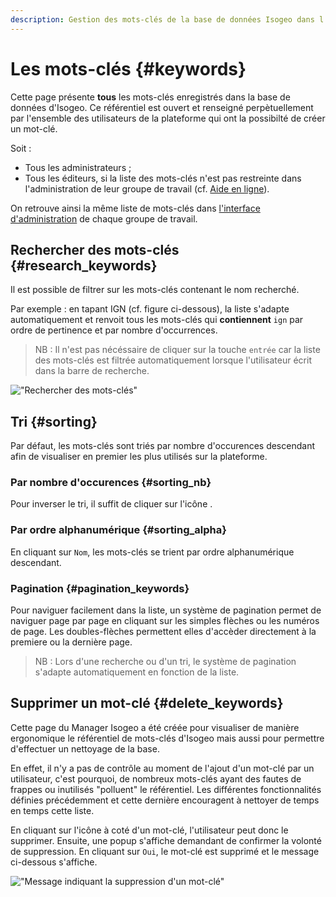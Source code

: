 ```yaml
---
description: Gestion des mots-clés de la base de données Isogeo dans l'application Isogeo Manager.
---
```


# Les mots-clés {#keywords}

Cette page présente **tous** les mots-clés enregistrés dans la base de données d'Isogeo. Ce référentiel est ouvert et renseigné perpètuellement par l'ensemble des utilisateurs de la plateforme qui ont la possibilté de créer un mot-clé.

Soit :

* Tous les administrateurs ;
* Tous les éditeurs, si la liste des mots-clés n'est pas restreinte dans l'administration de leur groupe de travail (cf. [Aide en ligne](http://help.isogeo.com/admin/fr/features/admin/keywords.html)).

On retrouve ainsi la même liste de mots-clés dans [l'interface d'administration](https://app.isogeo.com/admin/keywords) de chaque groupe de travail.

## Rechercher des mots-clés {#research_keywords}

Il est possible de filtrer sur les mots-clés contenant le nom recherché.

Par exemple : en tapant IGN (cf. figure ci-dessous), la liste s'adapte automatiquement et renvoit tous les mots-clés qui **contiennent** `ign` par ordre de pertinence et par nombre d'occurrences.

> NB : Il n'est pas nécéssaire de cliquer sur la touche `entrée` car la liste des mots-clés est filtrée automatiquement lorsque l'utilisateur écrit dans la barre de recherche.

!["Rechercher des mots-clés"](/assets/keywords_research_ign.png)

## Tri {#sorting}

Par défaut, les mots-clés sont triés par nombre d'occurences descendant afin de visualiser en premier les plus utilisés sur la plateforme.

### Par nombre d'occurences {#sorting_nb}

Pour inverser le tri, il suffit de cliquer sur l'icône <i class="fa fa-dashboard"></i>.

### Par ordre alphanumérique {#sorting_alpha}

En cliquant sur `Nom`, les mots-clés se trient par ordre alphanumérique descendant.

### Pagination {#pagination_keywords}

Pour naviguer facilement dans la liste, un système de pagination permet de naviguer page par page en cliquant sur les simples flèches ou les numéros de page. Les doubles-flèches permettent elles d'accèder directement à la premiere ou la dernière page.

> NB : Lors d'une recherche ou d'un tri, le système de pagination s'adapte automatiquement en fonction de la liste.

## Supprimer un mot-clé {#delete_keywords}

Cette page du Manager Isogeo a été créée pour visualiser de manière ergonomique le référentiel de mots-clés d'Isogeo mais aussi pour permettre d'effectuer un nettoyage de la base.

En effet, il n'y a pas de contrôle au moment de l'ajout d'un mot-clé par un utilisateur, c'est pourquoi, de nombreux mots-clés ayant des fautes de frappes ou inutilisés "polluent" le référentiel. Les différentes fonctionnalités définies précédemment et cette dernière encouragent à nettoyer de temps en temps cette liste.

En cliquant sur l'icône <i class="fa fa-trash"></i> à coté d'un mot-clé, l'utilisateur peut donc le supprimer. Ensuite, une popup s'affiche demandant de confirmer la volonté de suppression. En cliquant sur `Oui`, le mot-clé est supprimé et le message ci-dessous s'affiche.

!["Message indiquant la suppression d'un mot-clé"](/assets/message_delete_keyword.png)